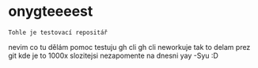 # onygteeeest
	Tohle je testovací repositář
nevim co tu dělám pomoc
testuju gh cli
gh cli neworkuje tak to delam prez git kde je to 1000x slozitejsi
nezapomente na dnesni yay -Syu :D

